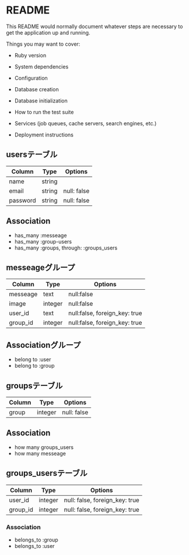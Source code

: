# README

This README would normally document whatever steps are necessary to get the
application up and running.

Things you may want to cover:

* Ruby version

* System dependencies

* Configuration

* Database creation

* Database initialization

* How to run the test suite

* Services (job queues, cache servers, search engines, etc.)

* Deployment instructions

## usersテーブル
|Column|Type|Options|
|------|----|-------|
|name|string| |
|email|string|null: false|
|password|string|null: false|

## Association
- has_many :messeage
- has_many :group-users
- has_many :groups, through: :groups_users

## messeageグループ
|Column|Type|Options|
|------|----|-------|
|messeage|text|null:false|
|image|integer|null:false|
|user_id|text|null:false, foreign_key: true|
|group_id|integer|null:false, foreign_key: true|

## Associationグループ
- belong to :user
- belong to :group

## groupsテーブル
|Column|Type|Options|
|------|----|-------|
|group|integer|null: false|

## Association
- how many groups_users
- how many messeage

## groups_usersテーブル
|Column|Type|Options|
|------|----|-------|
|user_id|integer|null: false, foreign_key: true|
|group_id|integer|null: false, foreign_key: true|

### Association
- belongs_to :group
- belongs_to :user